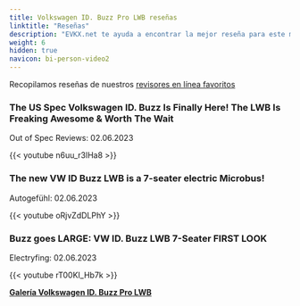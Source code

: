 ```yaml
---
title: Volkswagen ID. Buzz Pro LWB reseñas
linktitle: "Reseñas"
description: "EVKX.net te ayuda a encontrar la mejor reseña para este modelo."
weight: 6
hidden: true
navicon: bi-person-video2
---
```

Recopilamos reseñas de nuestros [revisores en línea favoritos](../../../../../guides/evreviewers/)

<div class="container text-center shadow p-2 pe-4 mb-5 bg-body-tertiary rounded border">
<h3>The US Spec Volkswagen ID. Buzz Is Finally Here! The LWB Is Freaking Awesome & Worth The Wait</h3>
<p>Out of Spec Reviews: 02.06.2023</p>

{{< youtube n6uu_r3lHa8 >}}

</div>
<div class="container text-center shadow p-2 pe-4 mb-5 bg-body-tertiary rounded border">
<h3>The new VW ID Buzz LWB is a 7-seater electric Microbus!</h3>
<p>Autogefühl: 02.06.2023</p>

{{< youtube oRjvZdDLPhY >}}

</div>
<div class="container text-center shadow p-2 pe-4 mb-5 bg-body-tertiary rounded border">
<h3>Buzz goes LARGE: VW ID. Buzz LWB 7-Seater FIRST LOOK</h3>
<p>Electryfing: 02.06.2023</p>

{{< youtube rT00KI_Hb7k >}}

</div>
<div class="mt-3 mb-3">
<a href="../gallery/" class="text-decoration-none text-black">
<strong><i class="bi-arrow-left"></i>Galería  </strong>
</a>
<a href="../" class="text-decoration-none text-black float-end">
<strong>Volkswagen ID. Buzz Pro LWB <i class="bi-arrow-right"></i></strong>
</a>
</div>

